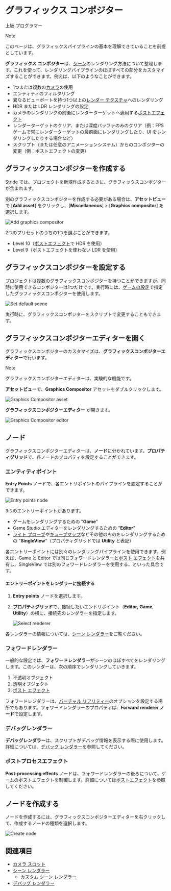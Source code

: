 # グラフィックス コンポジター
<!--
# Graphics compositor
-->

<span class="label label-doc-level">上級</span>
<span class="label label-doc-audience">プログラマー</span>
<!--
<span class="label label-doc-level">Advanced</span>
<span class="label label-doc-audience">Programmer</span>
-->

>[!Note]
>このページは、グラフィックスパイプラインの基本を理解できていることを前提としています。

<!--
>[!Note]
>This page requires a basic understanding of graphics pipelines.
-->

**グラフィックス コンポジター**は、[シーン](../../Game-studio/scenes.md)のレンダリング方法について整理します。これを使って、レンダリングパイプラインのほぼすべての部分をカスタマイズすることができます。例えば、以下のようなことができます。
<!--
The **graphics compositor** organizes how [scenes](../../game-studio/scenes.md) are rendered. You can use it to customize almost every part of the rendering pipeline. For example, you can:
-->

- 1つまたは複数の[カメラ](../cameras/index.md)の使用
- エンティティのフィルタリング
- 異なるビューポートを持つ1つ以上の[レンダー テクスチャ](render-textures.md)へのレンダリング
- HDR または LDR レンダリングの設定
- カメラのレンダリングの前後にレンダーターゲットへ適用する[ポストエフェクト](../post-effects/index.md)
- レンダーターゲットのクリア、または深度バッファのみのクリア（例：FPS ゲームで常にレンダーターゲットの最前面にレンダリングしたり、UI をレンダリングしたりする場合など）
- スクリプト（または任意のアニメーションシステム）からのコンポジターの変更（例：ポストエフェクトの変更）

<!--
- use one or multiple [cameras](../cameras/index.md)
- filter entities
- render to one or more [render textures](render-textures.md), with different viewports
- set HDR or LDR rendering
- apply [post effects](../post-effects/index.md) to a render target, selected before or after rendering a camera
- clear a render target or clear only the depth buffer (eg to always render on top of a render target in a FPS game, or render the UI)
- modify the compositor from scripts (or any animation system), for example to modify post effects
-->

## グラフィックスコンポジターを作成する
<!--
## Create a graphics compositor
-->

Stride では、プロジェクトを新規作成するときに、グラフィックスコンポジターが含まれます。
<!--
Stride includes a graphics compositor when you create a project.
-->

別のグラフィックスコンポジターを作成する必要がある場合は、**アセットビュー**で [**Add asset**] をクリックし、[**Miscellaneous**] > [**Graphics compositor**] を選択します。
<!--
If you need to create another graphics compositor, in the **Asset View**, click **Add asset** and select **Misc > Graphics compositor**.
-->

![Add graphics compositor](media/add-graphics-compositor.png)

2つのプリセットのうちの1つを選ぶことができます。
<!--
You can choose one of two presets:
-->

* Level 10（[ポストエフェクト](../post-effects/index.md)で HDR を使用）
* Level 9（ポストエフェクトを使わない LDR を使用）

<!--
* Level 10 (HDR with [post effects](../post-effects/index.md))
* Level 9 (LDR with no post effects)
-->

## グラフィックスコンポジターを設定する
<!--
## Set the graphics compositor
-->

プロジェクトは複数のグラフィックスコンポジターを持つことができますが、同時に使用できるコンポジターは1つだけです。実行時には、[ゲームの設定](../../Game-studio/game-settings.md)で指定したグラフィックスコンポジターを使用します。
<!--
You can have multiple graphics compositors in your project, but you can only use one compositor at a time. At runtime, Stride uses the graphics compositor you specify in [Game Settings](../../game-studio/game-settings.md).
-->

![Set default scene](../../game-studio/media/game-settings-graphics-compositor.png)

実行時に、グラフィックスコンポジターをスクリプトで変更することもできます。
<!--
You can also change the graphics compositor at runtime in a script. 
-->

## グラフィックスコンポジターエディターを開く
<!--
## Open the graphics compositor editor
-->

グラフィックスコンポジターのカスタマイズは、**グラフィックスコンポジターエディター**で行います。
<!--
You customize the graphics compositor in the **graphics compositor editor**.
-->

>[!Note]
>グラフィックスコンポジターエディターは、実験的な機能です。

<!--
>[!Note]
>The graphics compositor editor is an experimental feature.
-->

**アセットビュー**で、**Graphics Compositor** アセットをダブルクリックします。
<!--
In the **Asset View** (in the bottom pane by default), double-click the **Graphics Compositor** asset.
-->

![Graphics Compositor asset](media/graphics-compositor-asset.png)

**グラフィックスコンポジターエディター** が開きます。
<!--
The **graphics compositor editor** opens.
-->

![Graphics Compositor editor](media/graphics-compositor-editor.png)

## ノード
<!--
## Nodes
-->

グラフィックスコンポジターエディターは、**ノード**に分かれています。**プロパティグリッド**で、各ノードのプロパティを設定することができます。
<!--
The graphics compositor editor is divided into **nodes**. You can set the properties of each node in the **Property Grid** on the right.
-->

### エンティティポイント
<!--
### Entry points
-->

**Entry Points** ノードで、各エントリポイントのパイプラインを設定することができます。
<!--
In the **Entry Points** node, you configure the pipeline for each entry point.
-->

![Entry points node](media/entry-points-node.png)

3つのエントリーポイントがあります。
<!--
There are three entry points:
-->

* ゲームをレンダリングするための "**Game**"
* Game Studio エディターをレンダリングするための "**Editor**"
* [ライト プローブ](../lights-and-shadows/light-probes.md)や[キューブマップ](../textures/skyboxes-and-backgrounds.md)などその他のものをレンダリングするための "**SingleView**"（プロパティグリッドでは **Utility** と表記）

<!--
* **Game**, to render your game
* **Editor**, to render the Game Studio editor
* **Single view** (referred to as **Utility** in the Property Grid), to render other things, such as [light probes](../lights-and-shadows/light-probes.md) and [cubemaps](../textures/skyboxes-and-backgrounds.md)
-->

各エントリーポイントには別々のレンダリングパイプラインを使用できます。例えば、Game と Editor では同じフォワードレンダラーと[ポスト エフェクト](../post-effects/index.md)を共有し、SingleView では別のフォワードレンダラーを使用する、といった具合です。
<!--
Each entry point can use a separate rendering pipeline. For example, the game and editor might share the same forward renderer and [post-processing effects](../post-effects/index.md) while your single view uses a separate forward renderer.
-->

#### エントリーポイントをレンダラーに接続する
<!--
#### Connect an entry point to a renderer
-->

1. **Entry points** ノードを選択します。

2. **プロパティグリッド**で、接続したいエントリポイント（**Editor**, **Game**, **Utility**）の横に、接続先のレンダラーを指定します。

    ![Select renderer](media/connect-entry-point.png)

<!--
1. Select the **Entry point** node.

2. In the **Property Grid**, next to the entry point you want to connect (**Editor**, **Game** or **Utility**), select the renderer you want to connect to.

    ![Select renderer](media/connect-entry-point.png)
-->

各レンダラーの情報については、[シーン レンダラー](scene-renderers.md)をご覧ください。
<!--
For information about the different renderers, see [Scene renderers](scene-renderers.md).
-->

### フォワードレンダラー
<!--
### Forward renderer
-->

一般的な設定では、**フォワードレンダラー**がシーンのほぼすべてをレンダリングします。このレンダーは、次の順序でレンダリングしていきます。
<!--
In a typical setup, the **forward renderer** renders almost everything in your scene. It renders, in order:
-->

1. 不透明オブジェクト
2. 透明オブジェクト
3. [ポスト エフェクト](../post-effects/index.md)

<!--
1. opaque objects
2. transparent objects
3. [post effects](../post-effects/index.md)
-->

フォワードレンダラーは、[バーチャル リアリティー](../../virtual-reality/index.md)のオプションを設定する場所でもあります。フォワードレンダラーのプロパティは、**Forward renderer ノード**で設定します。
<!--
The forward renderer is also where you set [virtual reality](../../virtual-reality/index.md) options. You configure the forward renderer properties in the **forward entry node**. 
-->

### デバッグレンダラー
<!--#
## Debug renderer
-->

**デバッグレンダラー**は、スクリプトがデバッグ情報を表示する際に使用します。詳細については、[デバッグ レンダラー](debug-renderers.md)を参照してください。
<!--
The **debug renderer** is used by scripts to print debug information. For more information, see [Debug renderers](debug-renderers.md).
-->

### ポストプロセスエフェクト
<!--
### Post-processing effects
-->

**Post-processing effects** ノードは、フォワードレンダラーの後ろについて、ゲームのポストエフェクトを制御します。詳細については[ポストエフェクト](../post-effects/index.md)を参照してください。
<!--
The **post-processing effects** node comes after the forward renderer and controls the post effects in your game. For more information, see [post-processing effects](../post-effects/index.md).
-->

## ノードを作成する
<!--
## Create a node
-->

ノードを作成するには、グラフィックスコンポジターエディターを右クリックして、作成するノードの種類を選択します。
<!--
To create a node, right-click the graphics compositor editor and select the type of node you want to create:
-->

![Create node](../../virtual-reality/media/create-node.png)

## 関連項目
<!--
## See also
-->

* [カメラ スロット](../cameras/camera-slots.md)
* [シーン レンダラー](scene-renderers.md)
    * [カスタム シーン レンダラー](custom-scene-renderers.md)
* [デバッグ レンダラー](debug-renderers.md)

<!--
* [Camera slots](../cameras/camera-slots.md)
* [Scene renderers](scene-renderers.md)
    * [Custom scene renders](custom-scene-renderers.md)
* [Debug renderers](debug-renderers.md)
-->
